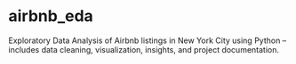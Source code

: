 # airbnb_eda
Exploratory Data Analysis of Airbnb listings in New York City using Python – includes data cleaning, visualization, insights, and project documentation.
